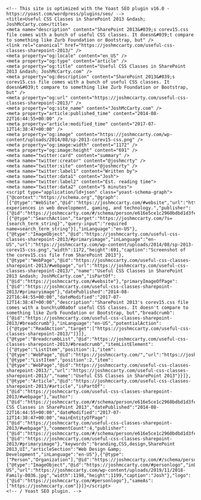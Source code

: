 
<!DOCTYPE html>
<html lang="en-US">
<head>
<meta charset="UTF-8">
<meta name="viewport" content="width=device-width, initial-scale=1">
<link rel="profile" href="http://gmpg.org/xfn/11">
<link rel="pingback" href="https://joshmccarty.com/xmlrpc.php">

<meta name='robots' content='index, follow, max-image-preview:large, max-snippet:-1, max-video-preview:-1' />

	<!-- This site is optimized with the Yoast SEO plugin v16.0 - https://yoast.com/wordpress/plugins/seo/ -->
	<title>Useful CSS Classes in SharePoint 2013 &ndash; JoshMcCarty.com</title>
	<meta name="description" content="SharePoint 2013&#039;s corev15.css file comes with a bunch of useful CSS classes. It doesn&#039;t compare to something like Zurb Foundation or Bootstrap, but" />
	<link rel="canonical" href="https://joshmccarty.com/useful-css-classes-sharepoint-2013/" />
	<meta property="og:locale" content="en_US" />
	<meta property="og:type" content="article" />
	<meta property="og:title" content="Useful CSS Classes in SharePoint 2013 &ndash; JoshMcCarty.com" />
	<meta property="og:description" content="SharePoint 2013&#039;s corev15.css file comes with a bunch of useful CSS classes. It doesn&#039;t compare to something like Zurb Foundation or Bootstrap, but" />
	<meta property="og:url" content="https://joshmccarty.com/useful-css-classes-sharepoint-2013/" />
	<meta property="og:site_name" content="JoshMcCarty.com" />
	<meta property="article:published_time" content="2014-08-22T16:44:55+00:00" />
	<meta property="article:modified_time" content="2017-07-12T14:38:47+00:00" />
	<meta property="og:image" content="https://joshmccarty.com/wp-content/uploads/2014/08/sp-2013-corev15-css.png" />
	<meta property="og:image:width" content="1172" />
	<meta property="og:image:height" content="691" />
	<meta name="twitter:card" content="summary" />
	<meta name="twitter:creator" content="@joshmcrty" />
	<meta name="twitter:site" content="@joshmcrty" />
	<meta name="twitter:label1" content="Written by">
	<meta name="twitter:data1" content="Josh">
	<meta name="twitter:label2" content="Est. reading time">
	<meta name="twitter:data2" content="5 minutes">
	<script type="application/ld+json" class="yoast-schema-graph">{"@context":"https://schema.org","@graph":[{"@type":"WebSite","@id":"https://joshmccarty.com/#website","url":"https://joshmccarty.com/","name":"JoshMcCarty.com","description":"My experiences in web development, gaming, and technology.","publisher":{"@id":"https://joshmccarty.com/#/schema/person/e616e5ce1c2960bdbd1d3fe9ebe9c50d"},"potentialAction":[{"@type":"SearchAction","target":"https://joshmccarty.com/?s={search_term_string}","query-input":"required name=search_term_string"}],"inLanguage":"en-US"},{"@type":"ImageObject","@id":"https://joshmccarty.com/useful-css-classes-sharepoint-2013/#primaryimage","inLanguage":"en-US","url":"https://joshmccarty.com/wp-content/uploads/2014/08/sp-2013-corev15-css.png","width":1172,"height":691,"caption":"Screenshot of the corev15.css file from SharePoint 2013"},{"@type":"WebPage","@id":"https://joshmccarty.com/useful-css-classes-sharepoint-2013/#webpage","url":"https://joshmccarty.com/useful-css-classes-sharepoint-2013/","name":"Useful CSS Classes in SharePoint 2013 &ndash; JoshMcCarty.com","isPartOf":{"@id":"https://joshmccarty.com/#website"},"primaryImageOfPage":{"@id":"https://joshmccarty.com/useful-css-classes-sharepoint-2013/#primaryimage"},"datePublished":"2014-08-22T16:44:55+00:00","dateModified":"2017-07-12T14:38:47+00:00","description":"SharePoint 2013's corev15.css file comes with a bunch\u00a0of useful CSS classes. It doesn't compare to something like Zurb Foundation or Bootstrap, but","breadcrumb":{"@id":"https://joshmccarty.com/useful-css-classes-sharepoint-2013/#breadcrumb"},"inLanguage":"en-US","potentialAction":[{"@type":"ReadAction","target":["https://joshmccarty.com/useful-css-classes-sharepoint-2013/"]}]},{"@type":"BreadcrumbList","@id":"https://joshmccarty.com/useful-css-classes-sharepoint-2013/#breadcrumb","itemListElement":[{"@type":"ListItem","position":1,"item":{"@type":"WebPage","@id":"https://joshmccarty.com/","url":"https://joshmccarty.com/","name":"Home"}},{"@type":"ListItem","position":2,"item":{"@type":"WebPage","@id":"https://joshmccarty.com/useful-css-classes-sharepoint-2013/","url":"https://joshmccarty.com/useful-css-classes-sharepoint-2013/","name":"Useful CSS Classes in SharePoint 2013"}}]},{"@type":"Article","@id":"https://joshmccarty.com/useful-css-classes-sharepoint-2013/#article","isPartOf":{"@id":"https://joshmccarty.com/useful-css-classes-sharepoint-2013/#webpage"},"author":{"@id":"https://joshmccarty.com/#/schema/person/e616e5ce1c2960bdbd1d3fe9ebe9c50d"},"headline":"Useful CSS Classes in SharePoint 2013","datePublished":"2014-08-22T16:44:55+00:00","dateModified":"2017-07-12T14:38:47+00:00","mainEntityOfPage":{"@id":"https://joshmccarty.com/useful-css-classes-sharepoint-2013/#webpage"},"commentCount":4,"publisher":{"@id":"https://joshmccarty.com/#/schema/person/e616e5ce1c2960bdbd1d3fe9ebe9c50d"},"image":{"@id":"https://joshmccarty.com/useful-css-classes-sharepoint-2013/#primaryimage"},"keywords":"branding,CSS,design,SharePoint 2013,UI","articleSection":"Web Design &amp; Development","inLanguage":"en-US"},{"@type":["Person","Organization"],"@id":"https://joshmccarty.com/#/schema/person/e616e5ce1c2960bdbd1d3fe9ebe9c50d","name":"Josh","image":{"@type":"ImageObject","@id":"https://joshmccarty.com/#personlogo","inLanguage":"en-US","url":"https://joshmccarty.com/wp-content/uploads/2019/11/2018-Family-0036.jpg","width":1198,"height":1199,"caption":"Josh"},"logo":{"@id":"https://joshmccarty.com/#personlogo"},"sameAs":["https://joshmccarty.com"]}]}</script>
	<!-- / Yoast SEO plugin. -->


<link rel='dns-prefetch' href='//kit.fontawesome.com' />
<link rel='dns-prefetch' href='//s.w.org' />
<link rel="alternate" type="application/rss+xml" title="JoshMcCarty.com &raquo; Feed" href="https://joshmccarty.com/feed/" />
<link rel="alternate" type="application/rss+xml" title="JoshMcCarty.com &raquo; Comments Feed" href="https://joshmccarty.com/comments/feed/" />
<link rel="alternate" type="application/rss+xml" title="JoshMcCarty.com &raquo; Useful CSS Classes in SharePoint 2013 Comments Feed" href="https://joshmccarty.com/useful-css-classes-sharepoint-2013/feed/" />
		<!-- This site uses the Google Analytics by MonsterInsights plugin v7.16.2 - Using Analytics tracking - https://www.monsterinsights.com/ -->
							<script src="//www.googletagmanager.com/gtag/js?id=UA-19454098-1"  type="text/javascript" data-cfasync="false"></script>
			<script type="text/javascript" data-cfasync="false">
				var mi_version = '7.16.2';
				var mi_track_user = true;
				var mi_no_track_reason = '';
				
								var disableStr = 'ga-disable-UA-19454098-1';

				/* Function to detect opted out users */
				function __gtagTrackerIsOptedOut() {
					return document.cookie.indexOf( disableStr + '=true' ) > - 1;
				}

				/* Disable tracking if the opt-out cookie exists. */
				if ( __gtagTrackerIsOptedOut() ) {
					window[disableStr] = true;
				}

				/* Opt-out function */
				function __gtagTrackerOptout() {
					document.cookie = disableStr + '=true; expires=Thu, 31 Dec 2099 23:59:59 UTC; path=/';
					window[disableStr] = true;
				}

				if ( 'undefined' === typeof gaOptout ) {
					function gaOptout() {
						__gtagTrackerOptout();
					}
				}
								window.dataLayer = window.dataLayer || [];
				if ( mi_track_user ) {
					function __gtagTracker() {dataLayer.push( arguments );}
					__gtagTracker( 'js', new Date() );
					__gtagTracker( 'set', {
						'developer_id.dZGIzZG' : true,
						                    });
					__gtagTracker( 'config', 'UA-19454098-1', {
						forceSSL:true,					} );
										window.gtag = __gtagTracker;										(
						function () {
							/* https://developers.google.com/analytics/devguides/collection/analyticsjs/ */
							/* ga and __gaTracker compatibility shim. */
							var noopfn = function () {
								return null;
							};
							var newtracker = function () {
								return new Tracker();
							};
							var Tracker = function () {
								return null;
							};
							var p = Tracker.prototype;
							p.get = noopfn;
							p.set = noopfn;
							p.send = function (){
								var args = Array.prototype.slice.call(arguments);
								args.unshift( 'send' );
								__gaTracker.apply(null, args);
							};
							var __gaTracker = function () {
								var len = arguments.length;
								if ( len === 0 ) {
									return;
								}
								var f = arguments[len - 1];
								if ( typeof f !== 'object' || f === null || typeof f.hitCallback !== 'function' ) {
									if ( 'send' === arguments[0] ) {
										var hitConverted, hitObject = false, action;
										if ( 'event' === arguments[1] ) {
											if ( 'undefined' !== typeof arguments[3] ) {
												hitObject = {
													'eventAction': arguments[3],
													'eventCategory': arguments[2],
													'eventLabel': arguments[4],
													'value': arguments[5] ? arguments[5] : 1,
												}
											}
										}
										if ( typeof arguments[2] === 'object' ) {
											hitObject = arguments[2];
										}
										if ( 'undefined' !== typeof (
											arguments[1].hitType
										) ) {
											hitObject = arguments[1];
										}
										if ( hitObject ) {
											action = 'timing' === arguments[1].hitType ? 'timing_complete' : hitObject.eventAction;
											hitConverted = mapArgs( hitObject );
											__gtagTracker( 'event', action, hitConverted );
										}
									}
									return;
								}

								function mapArgs( args ) {
									var gaKey, hit = {};
									var gaMap = {
										'eventCategory': 'event_category',
										'eventAction': 'event_action',
										'eventLabel': 'event_label',
										'eventValue': 'event_value',
										'nonInteraction': 'non_interaction',
										'timingCategory': 'event_category',
										'timingVar': 'name',
										'timingValue': 'value',
										'timingLabel': 'event_label',
									};
									for ( gaKey in gaMap ) {
										if ( 'undefined' !== typeof args[gaKey] ) {
											hit[gaMap[gaKey]] = args[gaKey];
										}
									}
									return hit;
								}

								try {
									f.hitCallback();
								} catch ( ex ) {
								}
							};
							__gaTracker.create = newtracker;
							__gaTracker.getByName = newtracker;
							__gaTracker.getAll = function () {
								return [];
							};
							__gaTracker.remove = noopfn;
							__gaTracker.loaded = true;
							window['__gaTracker'] = __gaTracker;
						}
					)();
									} else {
										console.log( "" );
					( function () {
							function __gtagTracker() {
								return null;
							}
							window['__gtagTracker'] = __gtagTracker;
							window['gtag'] = __gtagTracker;
					} )();
									}
			</script>
				<!-- / Google Analytics by MonsterInsights -->
				<script type="text/javascript">
			window._wpemojiSettings = {"baseUrl":"https:\/\/s.w.org\/images\/core\/emoji\/13.0.1\/72x72\/","ext":".png","svgUrl":"https:\/\/s.w.org\/images\/core\/emoji\/13.0.1\/svg\/","svgExt":".svg","source":{"concatemoji":"https:\/\/joshmccarty.com\/wp-includes\/js\/wp-emoji-release.min.js?ver=5.7"}};
			!function(e,a,t){var n,r,o,i=a.createElement("canvas"),p=i.getContext&&i.getContext("2d");function s(e,t){var a=String.fromCharCode;p.clearRect(0,0,i.width,i.height),p.fillText(a.apply(this,e),0,0);e=i.toDataURL();return p.clearRect(0,0,i.width,i.height),p.fillText(a.apply(this,t),0,0),e===i.toDataURL()}function c(e){var t=a.createElement("script");t.src=e,t.defer=t.type="text/javascript",a.getElementsByTagName("head")[0].appendChild(t)}for(o=Array("flag","emoji"),t.supports={everything:!0,everythingExceptFlag:!0},r=0;r<o.length;r++)t.supports[o[r]]=function(e){if(!p||!p.fillText)return!1;switch(p.textBaseline="top",p.font="600 32px Arial",e){case"flag":return s([127987,65039,8205,9895,65039],[127987,65039,8203,9895,65039])?!1:!s([55356,56826,55356,56819],[55356,56826,8203,55356,56819])&&!s([55356,57332,56128,56423,56128,56418,56128,56421,56128,56430,56128,56423,56128,56447],[55356,57332,8203,56128,56423,8203,56128,56418,8203,56128,56421,8203,56128,56430,8203,56128,56423,8203,56128,56447]);case"emoji":return!s([55357,56424,8205,55356,57212],[55357,56424,8203,55356,57212])}return!1}(o[r]),t.supports.everything=t.supports.everything&&t.supports[o[r]],"flag"!==o[r]&&(t.supports.everythingExceptFlag=t.supports.everythingExceptFlag&&t.supports[o[r]]);t.supports.everythingExceptFlag=t.supports.everythingExceptFlag&&!t.supports.flag,t.DOMReady=!1,t.readyCallback=function(){t.DOMReady=!0},t.supports.everything||(n=function(){t.readyCallback()},a.addEventListener?(a.addEventListener("DOMContentLoaded",n,!1),e.addEventListener("load",n,!1)):(e.attachEvent("onload",n),a.attachEvent("onreadystatechange",function(){"complete"===a.readyState&&t.readyCallback()})),(n=t.source||{}).concatemoji?c(n.concatemoji):n.wpemoji&&n.twemoji&&(c(n.twemoji),c(n.wpemoji)))}(window,document,window._wpemojiSettings);
		</script>
		<style type="text/css">
img.wp-smiley,
img.emoji {
	display: inline !important;
	border: none !important;
	box-shadow: none !important;
	height: 1em !important;
	width: 1em !important;
	margin: 0 .07em !important;
	vertical-align: -0.1em !important;
	background: none !important;
	padding: 0 !important;
}
</style>
	<link rel='stylesheet' id='wp-block-library-css'  href='https://joshmccarty.com/wp-includes/css/dist/block-library/style.min.css?ver=5.7' type='text/css' media='all' />
<link rel='stylesheet' id='monsterinsights-popular-posts-style-css'  href='https://joshmccarty.com/wp-content/plugins/google-analytics-for-wordpress/assets/css/frontend.min.css?ver=7.16.2' type='text/css' media='all' />
<link rel='stylesheet' id='joshmccarty-2016-style-css'  href='https://joshmccarty.com/wp-content/themes/joshmccarty-2016/style.css?ver=5.7' type='text/css' media='all' />
<style id='joshmccarty-2016-style-inline-css' type='text/css'>
.tagcloud { -webkit-filter: url('#goo'); filter: url('#goo'); }
</style>
<script type='text/javascript' id='monsterinsights-frontend-script-js-extra'>
/* <![CDATA[ */
var monsterinsights_frontend = {"js_events_tracking":"true","download_extensions":"doc,pdf,ppt,zip,xls,docx,pptx,xlsx","inbound_paths":"[]","home_url":"https:\/\/joshmccarty.com","hash_tracking":"false","ua":"UA-19454098-1"};
/* ]]> */
</script>
<script type='text/javascript' src='https://joshmccarty.com/wp-content/plugins/google-analytics-for-wordpress/assets/js/frontend-gtag.min.js?ver=7.16.2' id='monsterinsights-frontend-script-js'></script>
<script crossorigin="anonymous" type='text/javascript' src='https://kit.fontawesome.com/2a5da74e9f.js' id='font-awesome-official-js'></script>
<link rel="https://api.w.org/" href="https://joshmccarty.com/wp-json/" /><link rel="alternate" type="application/json" href="https://joshmccarty.com/wp-json/wp/v2/posts/2168" /><link rel="EditURI" type="application/rsd+xml" title="RSD" href="https://joshmccarty.com/xmlrpc.php?rsd" />
<link rel="wlwmanifest" type="application/wlwmanifest+xml" href="https://joshmccarty.com/wp-includes/wlwmanifest.xml" /> 
<meta name="generator" content="WordPress 5.7" />
<link rel='shortlink' href='https://joshmccarty.com/?p=2168' />
<link rel="alternate" type="application/json+oembed" href="https://joshmccarty.com/wp-json/oembed/1.0/embed?url=https%3A%2F%2Fjoshmccarty.com%2Fuseful-css-classes-sharepoint-2013%2F" />
<link rel="alternate" type="text/xml+oembed" href="https://joshmccarty.com/wp-json/oembed/1.0/embed?url=https%3A%2F%2Fjoshmccarty.com%2Fuseful-css-classes-sharepoint-2013%2F&#038;format=xml" />
	<style type="text/css">
			.site-title,
		.site-description {
			position: absolute;
			clip: rect(1px, 1px, 1px, 1px);
		}
	
		</style>
	<link rel="icon" href="https://joshmccarty.com/wp-content/uploads/2016/09/cropped-image-1-150x150.png" sizes="32x32" />
<link rel="icon" href="https://joshmccarty.com/wp-content/uploads/2016/09/cropped-image-1-300x300.png" sizes="192x192" />
<link rel="apple-touch-icon" href="https://joshmccarty.com/wp-content/uploads/2016/09/cropped-image-1-300x300.png" />
<meta name="msapplication-TileImage" content="https://joshmccarty.com/wp-content/uploads/2016/09/cropped-image-1-300x300.png" />
</head>

<body class="post-template-default single single-post postid-2168 single-format-standard">
<svg xmlns="http://www.w3.org/2000/svg" version="1.1" width="0" height="0" style="position: absolute;">
  <defs>
    <filter id="goo">
      <feGaussianBlur in="SourceGraphic" stdDeviation="5" result="blur" />
      <feColorMatrix in="blur" mode="matrix" values="1 0 0 0 0  0 1 0 0 0  0 0 1 0 0  0 0 0 18 -7" result="goo" />
      <feBlend in="SourceGraphic" in2="goo" />
    </filter>
  </defs>
</svg>
<div id="page" class="site">
	<a class="skip-link screen-reader-text" href="#content">Skip to content</a>

	<header id="masthead" class="site-header" role="banner">
		<div class="site-branding">
			<a class="site-logo" href="https://joshmccarty.com/" rel="home"><svg version="1.1" id="joshmccarty-2016-logo" x="0px" y="0px" width="520px" height="380px" viewBox="0 0 520 380">
	<title>Site Logo</title>

	<g id="abbreviation">
		<g id="M-2">
			<path class="letter-line" d="M510,108.75c0-55.23-44.77-100-100-100s-100,44.77-100,100v170
				c0,13.807,11.193,25,25,25c13.807,0,25-11.193,25-25v-170c0-27.62,22.391-50,50-50c27.61,0,50,22.38,50,50v170
				c0,13.807,11.193,25,25,25s25-11.193,25-25V108.75z"/>
			<circle class="letter-dot letter-dot-2" cx="485" cy="278.75" r="25"/>
			<circle class="letter-dot letter-dot-1" cx="335" cy="278.75" r="25"/>
		</g>
		<g id="M-1">
			<path class="letter-line" d="M360,107.75c0-55.23-44.77-100-100-100s-100,44.77-100,100v170
				c0,13.807,11.193,25,25,25c13.807,0,25-11.193,25-25v-170c0-27.62,22.391-50,50-50c27.61,0,50,22.38,50,50v170
				c0,13.807,11.193,25,25,25s25-11.193,25-25V107.75z"/>
			<circle class="letter-dot letter-dot-1" cx="185" cy="278.75" r="25"/>
		</g>
		<g id="J">
			<path class="letter-line" d="M10,202.75c0,55.23,44.77,100,100,100s100-44.77,100-100v-171c0-13.807-11.193-25-25-25
				s-25,11.193-25,25v171c0,27.62-22.39,50-50,50s-50-22.38-50-50c0-13.807-11.193-25-25-25S10,188.943,10,202.75z"/>
			<circle class="letter-dot letter-dot-2" cx="185" cy="32.75" r="25"/>
			<circle class="letter-dot letter-dot-1" cx="35" cy="202.75" r="25"/>
		</g>
	</g>
	<g id="text">
    <g class="domain-1">
  		<path d="M36.536,317.75v31.93c0,2.273-0.228,4.237-0.682,5.89c-0.455,1.654-1.188,3.018-2.201,4.092
  			c-1.013,1.075-2.335,1.881-3.968,2.418c-1.633,0.537-3.648,0.806-6.045,0.806c-2.522,0-4.588-0.424-6.2-1.271
  			s-2.873-1.963-3.782-3.348c-0.91-1.384-1.53-2.986-1.86-4.805c-0.331-1.818-0.496-3.699-0.496-5.642h4.216
  			c0.041,0.952,0.103,2.088,0.186,3.41c0.082,1.323,0.372,2.584,0.868,3.782c0.496,1.199,1.312,2.222,2.449,3.069
  			c1.136,0.848,2.8,1.271,4.991,1.271c1.652,0,3.017-0.217,4.092-0.651c1.074-0.434,1.922-1.116,2.542-2.046
  			c0.62-0.93,1.054-2.118,1.302-3.565c0.248-1.446,0.372-3.182,0.372-5.208V317.75H36.536z"/>
  		<path d="M65.812,330.459c1.88,0.91,3.461,2.129,4.743,3.658c1.281,1.53,2.252,3.317,2.914,5.363
  			c0.661,2.046,0.992,4.227,0.992,6.541c0,2.315-0.331,4.495-0.992,6.541c-0.662,2.046-1.633,3.834-2.914,5.363
  			c-1.282,1.529-2.863,2.738-4.743,3.627c-1.881,0.888-4.041,1.333-6.479,1.333c-2.439,0-4.599-0.445-6.479-1.333
  			c-1.881-0.889-3.462-2.098-4.743-3.627c-1.282-1.529-2.253-3.317-2.914-5.363c-0.662-2.046-0.992-4.226-0.992-6.541
  			c0-2.314,0.331-4.495,0.992-6.541c0.661-2.046,1.632-3.833,2.914-5.363c1.281-1.529,2.861-2.749,4.743-3.658
  			c1.88-0.909,4.04-1.364,6.479-1.364C61.771,329.096,63.93,329.551,65.812,330.459z M54.435,333.56
  			c-1.406,0.786-2.573,1.819-3.503,3.1c-0.93,1.282-1.633,2.739-2.108,4.371c-0.476,1.633-0.713,3.296-0.713,4.991
  			c0,1.695,0.237,3.359,0.713,4.991c0.475,1.633,1.178,3.09,2.108,4.371c0.93,1.281,2.097,2.315,3.503,3.1
  			c1.405,0.786,3.038,1.178,4.898,1.178c1.86,0,3.493-0.393,4.898-1.178c1.405-0.785,2.573-1.818,3.503-3.1
  			c0.93-1.281,1.632-2.738,2.108-4.371c0.475-1.632,0.713-3.296,0.713-4.991c0-1.694-0.238-3.357-0.713-4.991
  			c-0.476-1.632-1.178-3.089-2.108-4.371c-0.93-1.281-2.099-2.314-3.503-3.1c-1.405-0.785-3.038-1.178-4.898-1.178
  			C57.473,332.381,55.839,332.775,54.435,333.56z"/>
  		<path d="M99.799,336.256c-0.455-0.888-1.064-1.622-1.829-2.201c-0.766-0.579-1.643-1.002-2.635-1.271
  			c-0.992-0.269-2.046-0.403-3.162-0.403c-0.868,0-1.747,0.093-2.635,0.279c-0.889,0.186-1.705,0.496-2.449,0.93
  			c-0.744,0.434-1.343,1.002-1.798,1.705c-0.455,0.704-0.682,1.571-0.682,2.604c0,0.868,0.217,1.603,0.651,2.201
  			c0.434,0.6,0.981,1.106,1.643,1.519c0.661,0.414,1.385,0.754,2.17,1.023c0.785,0.27,1.508,0.486,2.17,0.651l5.208,1.178
  			c1.116,0.166,2.221,0.465,3.317,0.899c1.095,0.434,2.066,1.002,2.914,1.705c0.847,0.703,1.539,1.571,2.077,2.604
  			c0.537,1.034,0.806,2.253,0.806,3.658c0,1.736-0.393,3.214-1.178,4.433c-0.786,1.22-1.789,2.212-3.007,2.976
  			c-1.22,0.765-2.594,1.312-4.123,1.643c-1.529,0.33-3.038,0.496-4.526,0.496c-3.762,0-6.81-0.889-9.145-2.666
  			c-2.335-1.777-3.668-4.629-3.999-8.556h3.906c0.165,2.646,1.125,4.64,2.883,5.983c1.756,1.344,3.937,2.015,6.541,2.015
  			c0.95,0,1.932-0.103,2.945-0.31c1.013-0.207,1.953-0.558,2.821-1.054c0.868-0.496,1.581-1.125,2.139-1.891
  			c0.558-0.765,0.837-1.705,0.837-2.821c0-0.95-0.197-1.746-0.589-2.387c-0.393-0.641-0.92-1.178-1.581-1.612
  			c-0.662-0.434-1.417-0.795-2.263-1.085c-0.848-0.289-1.705-0.537-2.573-0.744l-5.022-1.116c-1.281-0.331-2.459-0.713-3.534-1.147
  			c-1.076-0.434-2.015-0.971-2.821-1.612c-0.806-0.641-1.437-1.426-1.891-2.356c-0.456-0.93-0.682-2.077-0.682-3.441
  			c0-1.612,0.361-2.996,1.085-4.154c0.723-1.157,1.663-2.087,2.821-2.79c1.157-0.702,2.449-1.219,3.875-1.55
  			c1.426-0.331,2.841-0.496,4.247-0.496c1.612,0,3.11,0.207,4.495,0.62c1.384,0.414,2.604,1.054,3.658,1.922
  			c1.054,0.868,1.891,1.943,2.511,3.224c0.62,1.281,0.971,2.79,1.054,4.526h-3.906C100.501,338.189,100.253,337.146,99.799,336.256z"
  			/>
  		<path d="M116.147,317.75v17.794h0.124c0.744-1.942,2.066-3.503,3.968-4.681
  			c1.901-1.178,3.989-1.767,6.262-1.767c2.232,0,4.102,0.29,5.611,0.868c1.508,0.58,2.718,1.395,3.627,2.449
  			c0.909,1.054,1.55,2.346,1.922,3.875c0.372,1.53,0.558,3.245,0.558,5.146v20.584h-3.906v-19.964c0-1.364-0.124-2.635-0.372-3.813
  			c-0.248-1.178-0.682-2.201-1.302-3.069c-0.62-0.868-1.457-1.55-2.511-2.046c-1.054-0.496-2.367-0.744-3.937-0.744
  			c-1.571,0-2.966,0.279-4.185,0.837c-1.22,0.558-2.253,1.323-3.1,2.294c-0.848,0.972-1.51,2.129-1.984,3.472
  			c-0.476,1.344-0.734,2.801-0.775,4.371v18.662h-3.906V317.75H116.147z"/>
  		<path d="M153.513,317.75l15.314,38.812l15.252-38.812h6.2v44.268h-4.216v-38.254h-0.124l-15.128,38.254
  			h-3.968l-15.19-38.254h-0.124v38.254h-4.216V317.75H153.513z"/>
  		<path d="M219.027,334.428c-1.447-1.364-3.472-2.046-6.076-2.046c-1.86,0-3.493,0.394-4.898,1.178
  			c-1.406,0.786-2.573,1.819-3.503,3.1c-0.93,1.282-1.633,2.739-2.108,4.371c-0.476,1.633-0.713,3.296-0.713,4.991
  			c0,1.695,0.237,3.359,0.713,4.991c0.475,1.633,1.178,3.09,2.108,4.371c0.93,1.281,2.097,2.315,3.503,3.1
  			c1.405,0.786,3.038,1.178,4.898,1.178c1.199,0,2.335-0.227,3.41-0.682c1.074-0.454,2.025-1.085,2.852-1.891
  			c0.826-0.806,1.508-1.767,2.046-2.883c0.537-1.116,0.868-2.334,0.992-3.658h3.906c-0.538,3.886-1.963,6.913-4.278,9.083
  			c-2.315,2.17-5.292,3.255-8.928,3.255c-2.439,0-4.599-0.445-6.479-1.333c-1.881-0.889-3.462-2.098-4.743-3.627
  			c-1.282-1.529-2.253-3.317-2.914-5.363c-0.662-2.046-0.992-4.226-0.992-6.541c0-2.314,0.331-4.495,0.992-6.541
  			c0.661-2.046,1.632-3.833,2.914-5.363c1.281-1.529,2.861-2.749,4.743-3.658c1.88-0.909,4.04-1.364,6.479-1.364
  			c3.431,0,6.334,0.91,8.711,2.728c2.376,1.819,3.792,4.567,4.247,8.246h-3.906C221.465,337.673,220.473,335.792,219.027,334.428z"/>
  		<path d="M263.988,326.584c-0.848-1.343-1.881-2.469-3.1-3.379c-1.22-0.909-2.563-1.602-4.03-2.077
  			c-1.468-0.475-3.007-0.713-4.619-0.713c-2.936,0-5.456,0.558-7.564,1.674c-2.108,1.116-3.834,2.595-5.177,4.433
  			c-1.343,1.84-2.335,3.917-2.976,6.231c-0.642,2.315-0.961,4.692-0.961,7.13c0,2.397,0.32,4.764,0.961,7.099
  			c0.64,2.336,1.632,4.423,2.976,6.262c1.343,1.84,3.069,3.317,5.177,4.433c2.108,1.116,4.628,1.674,7.564,1.674
  			c2.066,0,3.926-0.372,5.58-1.116c1.653-0.744,3.079-1.756,4.278-3.038c1.198-1.281,2.17-2.779,2.914-4.495
  			c0.744-1.715,1.219-3.565,1.426-5.549h4.216c-0.29,2.728-0.93,5.188-1.922,7.378c-0.992,2.191-2.274,4.051-3.844,5.58
  			c-1.571,1.529-3.42,2.708-5.549,3.534c-2.129,0.826-4.495,1.24-7.099,1.24c-3.472,0-6.521-0.631-9.145-1.891
  			c-2.625-1.26-4.805-2.945-6.541-5.053c-1.736-2.108-3.038-4.546-3.906-7.316c-0.868-2.769-1.302-5.683-1.302-8.742
  			c0-3.059,0.434-5.973,1.302-8.742c0.868-2.769,2.17-5.218,3.906-7.347c1.736-2.128,3.916-3.823,6.541-5.084
  			c2.625-1.26,5.673-1.891,9.145-1.891c2.108,0,4.164,0.31,6.169,0.93c2.004,0.62,3.823,1.541,5.456,2.759
  			c1.632,1.219,2.997,2.718,4.092,4.495c1.095,1.778,1.788,3.824,2.077,6.138h-4.216
  			C265.445,329.447,264.834,327.928,263.988,326.584z"/>
  		<path d="M278.259,334.985c0.661-1.364,1.56-2.48,2.697-3.348c1.136-0.868,2.469-1.508,3.999-1.922
  			c1.528-0.413,3.224-0.62,5.084-0.62c1.404,0,2.81,0.135,4.216,0.403c1.405,0.27,2.666,0.775,3.782,1.519
  			c1.116,0.744,2.024,1.788,2.728,3.131c0.702,1.344,1.054,3.09,1.054,5.239v16.988c0,1.571,0.765,2.356,2.294,2.356
  			c0.455,0,0.868-0.082,1.24-0.248v3.286c-0.456,0.083-0.858,0.146-1.209,0.186c-0.352,0.042-0.796,0.062-1.333,0.062
  			c-0.992,0-1.789-0.134-2.387-0.403c-0.6-0.269-1.064-0.651-1.395-1.147c-0.331-0.496-0.548-1.085-0.651-1.767
  			c-0.104-0.682-0.155-1.436-0.155-2.263h-0.124c-0.704,1.034-1.417,1.953-2.139,2.759c-0.724,0.806-1.53,1.478-2.418,2.015
  			c-0.889,0.538-1.902,0.951-3.038,1.24c-1.137,0.289-2.491,0.434-4.061,0.434c-1.488,0-2.883-0.176-4.185-0.527
  			c-1.302-0.351-2.439-0.909-3.41-1.674c-0.972-0.764-1.736-1.736-2.294-2.914c-0.558-1.178-0.837-2.573-0.837-4.185
  			c0-2.232,0.496-3.978,1.488-5.239c0.992-1.26,2.304-2.222,3.937-2.883c1.632-0.661,3.472-1.125,5.518-1.395
  			c2.046-0.268,4.123-0.527,6.231-0.775c0.826-0.082,1.55-0.186,2.17-0.31s1.136-0.341,1.55-0.651
  			c0.413-0.31,0.733-0.733,0.961-1.271c0.227-0.537,0.341-1.24,0.341-2.108c0-1.322-0.217-2.407-0.651-3.255
  			c-0.434-0.847-1.034-1.519-1.798-2.015c-0.765-0.496-1.654-0.837-2.666-1.023c-1.013-0.186-2.098-0.279-3.255-0.279
  			c-2.48,0-4.506,0.589-6.076,1.767c-1.571,1.178-2.397,3.069-2.48,5.673h-3.906C277.205,337.961,277.597,336.35,278.259,334.985z
  			 M297.789,344.534c-0.248,0.455-0.724,0.786-1.426,0.992c-0.703,0.208-1.323,0.352-1.86,0.434c-1.654,0.29-3.359,0.548-5.115,0.775
  			c-1.757,0.228-3.358,0.569-4.805,1.023c-1.447,0.455-2.635,1.106-3.565,1.953c-0.93,0.848-1.395,2.057-1.395,3.627
  			c0,0.992,0.195,1.871,0.589,2.635c0.393,0.765,0.919,1.426,1.581,1.984c0.661,0.558,1.426,0.982,2.294,1.271
  			c0.868,0.29,1.756,0.434,2.666,0.434c1.488,0,2.914-0.227,4.278-0.682c1.364-0.454,2.552-1.116,3.565-1.984
  			c1.013-0.868,1.818-1.922,2.418-3.162c0.599-1.24,0.899-2.645,0.899-4.216v-5.084H297.789z"/>
  		<path d="M314.323,330.025v7.502h0.124c0.992-2.604,2.531-4.608,4.619-6.014
  			c2.086-1.405,4.577-2.046,7.471-1.922v3.906c-1.777-0.083-3.39,0.155-4.836,0.713c-1.447,0.558-2.697,1.354-3.751,2.387
  			c-1.054,1.034-1.871,2.263-2.449,3.689c-0.58,1.426-0.868,2.987-0.868,4.681v17.05h-3.906v-31.992H314.323z"/>
  		<path d="M344.063,330.025v3.286h-6.51v21.576c0,1.282,0.175,2.284,0.527,3.007
  			c0.351,0.724,1.229,1.126,2.635,1.209c1.116,0,2.232-0.062,3.348-0.186v3.286c-0.58,0-1.158,0.021-1.736,0.062
  			c-0.579,0.041-1.158,0.062-1.736,0.062c-2.604,0-4.423-0.506-5.456-1.519c-1.034-1.012-1.53-2.883-1.488-5.611v-21.886h-5.58
  			v-3.286h5.58v-9.61h3.906v9.61H344.063z"/>
  		<path d="M351.359,330.025l10.54,27.28l9.858-27.28h3.906l-13.888,36.828
  			c-0.579,1.364-1.116,2.49-1.612,3.379c-0.496,0.889-1.044,1.591-1.643,2.108c-0.6,0.516-1.302,0.888-2.108,1.116
  			c-0.806,0.227-1.829,0.341-3.069,0.341c-0.786-0.042-1.395-0.072-1.829-0.093c-0.434-0.021-0.817-0.093-1.147-0.217v-3.286
  			c0.454,0.082,0.899,0.155,1.333,0.217s0.877,0.093,1.333,0.093c0.868,0,1.581-0.124,2.139-0.372
  			c0.558-0.248,1.043-0.589,1.457-1.023c0.413-0.434,0.765-0.961,1.054-1.581c0.289-0.62,0.599-1.302,0.93-2.046l1.364-3.596
  			l-12.772-31.868H351.359z"/>
    </g>
    <g class="domain-2">
  		<path d="M377.194,355.446h5.208v6.572h-5.208V355.446z"/>
  		<path d="M412.824,334.428c-1.447-1.364-3.472-2.046-6.076-2.046c-1.86,0-3.493,0.394-4.898,1.178
  			c-1.406,0.786-2.573,1.819-3.503,3.1c-0.93,1.282-1.633,2.739-2.108,4.371c-0.476,1.633-0.713,3.296-0.713,4.991
  			c0,1.695,0.237,3.359,0.713,4.991c0.475,1.633,1.178,3.09,2.108,4.371c0.93,1.281,2.097,2.315,3.503,3.1
  			c1.405,0.786,3.038,1.178,4.898,1.178c1.199,0,2.335-0.227,3.41-0.682c1.074-0.454,2.025-1.085,2.852-1.891
  			c0.826-0.806,1.508-1.767,2.046-2.883c0.537-1.116,0.868-2.334,0.992-3.658h3.906c-0.538,3.886-1.963,6.913-4.278,9.083
  			c-2.315,2.17-5.292,3.255-8.928,3.255c-2.439,0-4.599-0.445-6.479-1.333c-1.881-0.889-3.462-2.098-4.743-3.627
  			c-1.282-1.529-2.253-3.317-2.914-5.363c-0.662-2.046-0.992-4.226-0.992-6.541c0-2.314,0.331-4.495,0.992-6.541
  			c0.661-2.046,1.632-3.833,2.914-5.363c1.281-1.529,2.861-2.749,4.743-3.658c1.88-0.909,4.04-1.364,6.479-1.364
  			c3.431,0,6.334,0.91,8.711,2.728c2.376,1.819,3.792,4.567,4.247,8.246H415.8C415.263,337.673,414.271,335.792,412.824,334.428z"/>
  		<path d="M446.501,330.459c1.88,0.91,3.461,2.129,4.743,3.658c1.281,1.53,2.252,3.317,2.914,5.363
  			c0.661,2.046,0.992,4.227,0.992,6.541c0,2.315-0.331,4.495-0.992,6.541c-0.662,2.046-1.633,3.834-2.914,5.363
  			c-1.282,1.529-2.863,2.738-4.743,3.627c-1.881,0.888-4.041,1.333-6.479,1.333c-2.439,0-4.599-0.445-6.479-1.333
  			c-1.881-0.889-3.462-2.098-4.743-3.627c-1.282-1.529-2.253-3.317-2.914-5.363c-0.662-2.046-0.992-4.226-0.992-6.541
  			c0-2.314,0.331-4.495,0.992-6.541c0.661-2.046,1.632-3.833,2.914-5.363c1.281-1.529,2.861-2.749,4.743-3.658
  			c1.88-0.909,4.04-1.364,6.479-1.364C442.461,329.096,444.62,329.551,446.501,330.459z M435.125,333.56
  			c-1.406,0.786-2.573,1.819-3.503,3.1c-0.93,1.282-1.633,2.739-2.108,4.371c-0.476,1.633-0.713,3.296-0.713,4.991
  			c0,1.695,0.237,3.359,0.713,4.991c0.475,1.633,1.178,3.09,2.108,4.371c0.93,1.281,2.097,2.315,3.503,3.1
  			c1.405,0.786,3.038,1.178,4.898,1.178c1.86,0,3.493-0.393,4.898-1.178c1.405-0.785,2.573-1.818,3.503-3.1
  			c0.93-1.281,1.632-2.738,2.108-4.371c0.475-1.632,0.713-3.296,0.713-4.991c0-1.694-0.238-3.357-0.713-4.991
  			c-0.476-1.632-1.178-3.089-2.108-4.371c-0.93-1.281-2.099-2.314-3.503-3.1c-1.405-0.785-3.038-1.178-4.898-1.178
  			C438.163,332.381,436.529,332.775,435.125,333.56z"/>
  		<path d="M465.671,330.025v5.394h0.186c1.033-1.984,2.387-3.534,4.061-4.65
  			c1.674-1.116,3.813-1.674,6.417-1.674c2.108,0,4.02,0.517,5.735,1.55c1.715,1.034,2.862,2.604,3.441,4.712
  			c0.951-2.108,2.356-3.678,4.216-4.712c1.86-1.033,3.844-1.55,5.952-1.55c7.068,0,10.602,3.741,10.602,11.222v21.7h-3.906v-21.514
  			c0-2.645-0.558-4.66-1.674-6.045c-1.116-1.384-3.08-2.077-5.89-2.077c-1.695,0-3.1,0.321-4.216,0.961
  			c-1.116,0.641-2.005,1.499-2.666,2.573c-0.662,1.075-1.127,2.305-1.395,3.689c-0.27,1.385-0.403,2.821-0.403,4.309v18.104h-3.906
  			v-21.7c0-1.074-0.114-2.097-0.341-3.069c-0.228-0.971-0.6-1.818-1.116-2.542c-0.518-0.723-1.209-1.292-2.077-1.705
  			c-0.868-0.413-1.922-0.62-3.162-0.62c-1.653,0-3.09,0.301-4.309,0.899c-1.22,0.6-2.212,1.426-2.976,2.48
  			c-0.766,1.054-1.333,2.294-1.705,3.72c-0.372,1.426-0.558,2.987-0.558,4.681v17.856h-3.906v-31.992H465.671z"/>
      </g>
	</g>
</svg>
</a>
							<p class="site-title"><a href="https://joshmccarty.com/" rel="home">JoshMcCarty.com</a></p>
							<p class="site-description">My experiences in web development, gaming, and technology.</p>
					</div><!-- .site-branding -->

		<nav id="site-navigation" class="main-navigation" role="navigation">
			<button class="menu-toggle" aria-controls="primary-menu" aria-expanded="false"><span class="menu-icons"><svg class="icon icon-menu "><use xlink:href="https://joshmccarty.com/wp-content/themes/joshmccarty-2016/images/icon-symbol-defs.svg?1482511638#icon-menu" /></svg><svg class="icon icon-cross "><use xlink:href="https://joshmccarty.com/wp-content/themes/joshmccarty-2016/images/icon-symbol-defs.svg?1482511638#icon-cross" /></svg></span> Menu</button>
				<form role="search" method="get" id="site-search" class="search-form" action="https://joshmccarty.com/">
	  <label>
	    <span class="screen-reader-text">Search for:</span>
	    <input type="search" class="search-field" placeholder="Search …" value="" name="s" title="Search for:" />
	  </label>
	  <button type="submit" class="search-submit"><span class="screen-reader-text">Search</span><svg class="icon icon-magnifier "><use xlink:href="https://joshmccarty.com/wp-content/themes/joshmccarty-2016/images/icon-symbol-defs.svg?1482511638#icon-magnifier" /></svg></button>
	</form>			<div class="menu-main-navigation-container"><ul id="primary-menu" class="menu"><li id="menu-item-2608" class="menu-item menu-item-type-custom menu-item-object-custom menu-item-home menu-item-has-children menu-item-2608"><a href="https://joshmccarty.com/">Blog</a>
<ul class="sub-menu">
	<li id="menu-item-2615" class="menu-item menu-item-type-taxonomy menu-item-object-category current-post-ancestor current-menu-parent current-post-parent menu-item-2615"><a href="https://joshmccarty.com/category/web-design-development/">Web Design &#038; Development</a></li>
	<li id="menu-item-2613" class="menu-item menu-item-type-taxonomy menu-item-object-category menu-item-2613"><a href="https://joshmccarty.com/category/mobile/">Mobile</a></li>
	<li id="menu-item-2609" class="menu-item menu-item-type-taxonomy menu-item-object-category menu-item-2609"><a href="https://joshmccarty.com/category/computers/">Computers</a></li>
	<li id="menu-item-2614" class="menu-item menu-item-type-taxonomy menu-item-object-category menu-item-2614"><a href="https://joshmccarty.com/category/smart-home/">Smart Home</a></li>
	<li id="menu-item-2612" class="menu-item menu-item-type-taxonomy menu-item-object-category menu-item-2612"><a href="https://joshmccarty.com/category/hometheater/">Home Theater</a></li>
	<li id="menu-item-2610" class="menu-item menu-item-type-taxonomy menu-item-object-category menu-item-2610"><a href="https://joshmccarty.com/category/gaming/">Gaming</a></li>
	<li id="menu-item-2611" class="menu-item menu-item-type-taxonomy menu-item-object-category menu-item-2611"><a href="https://joshmccarty.com/category/other/">Other</a></li>
</ul>
</li>
<li id="menu-item-2292" class="menu-item menu-item-type-post_type menu-item-object-page menu-item-2292"><a href="https://joshmccarty.com/about/">About</a></li>
</ul></div>		</nav><!-- #site-navigation -->
	</header><!-- #masthead -->

	<div id="content" class="site-content">

	<div id="primary" class="content-area">
		<main id="main" class="site-main" role="main">

		
<article id="post-2168" class="post-2168 post type-post status-publish format-standard has-post-thumbnail hentry category-web-design-development tag-branding tag-css tag-design tag-sharepoint-2013 tag-ui">
	<header class="entry-header">
		<h1 class="entry-title">Useful CSS Classes in SharePoint 2013</h1>		<div class="entry-meta">
			<span class="posted-on"><span class="screen-reader-text">Posted on</span> <svg class="icon icon-calendar-full "><use xlink:href="https://joshmccarty.com/wp-content/themes/joshmccarty-2016/images/icon-symbol-defs.svg?1482511638#icon-calendar-full" /></svg> <a href="https://joshmccarty.com/useful-css-classes-sharepoint-2013/" rel="bookmark"><time class="entry-date published" datetime="2014-08-22T09:44:55-07:00">August 22, 2014</time><time class="updated" datetime="2017-07-12T07:38:47-07:00">July 12, 2017</time></a></span><span class="byline"> <span class="screen-reader-text">by</span> <svg class="icon icon-user "><use xlink:href="https://joshmccarty.com/wp-content/themes/joshmccarty-2016/images/icon-symbol-defs.svg?1482511638#icon-user" /></svg> <span class="author vcard"><a class="url fn n" href="https://joshmccarty.com/author/josh-mccarty/">Josh</a></span></span>		</div><!-- .entry-meta -->
		
						<div class="entry-thumbnail">
					<img width="960" height="540" src="https://joshmccarty.com/wp-content/uploads/2014/08/sp-2013-corev15-css-960x540.png" class="attachment-post-thumbnail size-post-thumbnail wp-post-image" alt="Screenshot of the corev15.css file from SharePoint 2013" loading="lazy" />				</div>
				</header><!-- .entry-header -->

			<div class="entry-content">
			<p>SharePoint 2013&#8217;s <code>corev15.css</code> file comes with a bunch of useful CSS classes. It doesn&#8217;t compare to something like <a href="http://foundation.zurb.com/">Zurb Foundation</a> or <a href="http://getbootstrap.com/">Bootstrap</a>, but there&#8217;s enough in there to allow you to write less CSS for your custom apps. It&#8217;s also a great way to ensure that your app blends in with the SharePoint UI for a more consistent user experience.</p>
<p>Keep in mind:</p>
<ul>
<li>This is <strong>not a comprehensive list</strong>, and there are many more useful CSS classes. I recommend looking at the <code>core.css</code> file to see what&#8217;s available.</li>
<li>The descriptions are based on the default theme. Some of these use <strong><a href="http://msdn.microsoft.com/en-us/library/office/jj945889(v=office.15).aspx">theme-specific color and font slots</a></strong>, so if you change themes these classes may apply different fonts and colors.</li>
<li>You can <strong>combine several classes</strong> to achieve your desired style, but I would use good judgement to determine whether you should use these classes or you need to roll your own stylesheet.</li>
<li>You may be tempted to use other classes that are specific to UI elements in SharePoint just because they apply certain styles that you want to use. <strong>Be careful</strong> because you might create extra work by writing more HTML than you need, or run into a problem if the UI is changed in a future SharePoint update.</li>
</ul>
<p>Also keep in mind that <strong>CSS specificity may create unexpected results</strong>. For example, the <code>ms-margin0</code> class applies <code>margin: 0</code>, but many styles in SharePoint use descendent selectors to apply margins, so <code>ms-margin0</code> may be overridden by those more specific rules.</p>
<table>
<thead>
<tr>
<th>Class</th>
<th>Description</th>
</tr>
</thead>
<tbody>
<tr>
<td><code>.ms-h1</code>, <code>.ms-h2</code>, <code>.ms-h3</code>, <code>.ms-h4</code>, <code>.ms-h5</code>, <code>.ms-h6</code></td>
<td>These apply the same styles to an element as their respective HTML heading elements. Example: <code>&lt;p class="ms-h2"&gt;Heading&lt;/p&gt;</code> will make a paragraph look like a heading 2.</td>
</tr>
<tr>
<td><code>a.ms-skip</code></td>
<td>When used on an anchor link, visibly hides the link until focused (e.g. via keyboard navigation). Once focused, the link text appears at the top left corner of the page. Example: <code>&lt;a href="#some-hidden-link" class="ms-skip"&gt;This link is hidden until focused via the keyboard&lt;/a&gt;</code>.</td>
</tr>
<tr>
<td><code>a.ms-link</code></td>
<td>When used on an anchor link, keeps <code>:visited</code> links the same color as links that have not been visited yet. Example: <code>&lt;a href="#some-persistent-link" class="ms-link"&gt;View More →&lt;/a&gt;</code>.</td>
</tr>
<tr>
<td><code>.ms-accessible</code>, <code>.ms-hidden</code></td>
<td>Visually hides that element from the page, but keeps it available to accessibility devices such as screen readers.</td>
</tr>
<tr>
<td><code>.ms-accentText</code></td>
<td>Applies the first accent color from the current SharePoint theme to an element, including visited links.</td>
</tr>
<tr>
<td><code>.ms-textXLarge</code></td>
<td>Applies a larger font size using the &#8220;large-body&#8221; font slot for the current theme (19px Segoe UI Light by default).</td>
</tr>
<tr>
<td><code>.ms-textLarge</code></td>
<td>Applies a slightly larger font size using the &#8220;large-body&#8221; font slot for the current theme (15px Segoe UI Light by default).</td>
</tr>
<tr>
<td><code>.ms-textSmall</code></td>
<td>Applies a slightly smaller font size using the &#8220;body&#8221; font slot for the current theme (12px Segoe UI by default).</td>
</tr>
<tr>
<td><code>.ms-metadata</code>, <code>.ms-descriptiontext</code></td>
<td>Applies the &#8220;body&#8221; font slot while using the same font size as <code>.ms-textSmall</code> with a lighter font color.</td>
</tr>
<tr>
<td><code>.ms-uppercase</code></td>
<td>Applies <code>text-transform: uppercase</code> CSS.</td>
</tr>
<tr>
<td><code>.ms-soften</code></td>
<td>Applies a lighter font color, including hyperlinks.</td>
</tr>
<tr>
<td><code>.ms-error</code></td>
<td>Applies the same red color used for validation errors on list forms.</td>
</tr>
<tr>
<td><code>.ms-largeNumber</code></td>
<td>Applies a very large font size using the &#8220;large-body&#8221; font slot for the current theme along with a darker font color (30px Segoe UI Light by default).</td>
</tr>
<tr>
<td><code>.ms-displayBlock</code></td>
<td>Applies <code>display: block</code> CSS.</td>
</tr>
<tr>
<td><code>.ms-displayInline</code></td>
<td>Applies <code>display: inline</code> CSS.</td>
</tr>
<tr>
<td><code>.ms-displayInlineBlock</code></td>
<td>Applies <code>display: inline-block</code> CSS.</td>
</tr>
<tr>
<td><code>.ms-table</code></td>
<td>Applies <code>display: table</code> CSS.</td>
</tr>
<tr>
<td><code>.ms-tableRow</code></td>
<td>Applies <code>display: table-row</code> CSS.</td>
</tr>
<tr>
<td><code>.ms-tableCell</code></td>
<td>Applies <code>display: table-cell</code> CSS.</td>
</tr>
<tr>
<td><code>.ms-verticalAlignTop</code></td>
<td>Applies <code>vertical-align: top</code> CSS.</td>
</tr>
<tr>
<td><code>.ms-verticalAlignMiddle</code></td>
<td>Applies <code>vertical-align: middle</code> CSS.</td>
</tr>
<tr>
<td><code>.ms-verticalAlignBaseline</code></td>
<td>Applies <code>vertical-align: baseline</code> CSS.</td>
</tr>
<tr>
<td><code>.ms-positionRelative</code></td>
<td>Applies <code>position: relative</code> CSS.</td>
</tr>
<tr>
<td><code>.ms-positionAbsolute</code></td>
<td>Applies <code>position: absolute</code> CSS.</td>
</tr>
<tr>
<td><code>.ms-hide</code></td>
<td>Applies <code>display: none</code> CSS.</td>
</tr>
<tr>
<td><code>.ms-visibilityHidden</code></td>
<td>Applies <code>visibility: hidden</code> CSS.</td>
</tr>
<tr>
<td><code>.ms-accessible</code>, <code>.ms-hidden</code></td>
<td>Visibly hides text, but makes it accessible to screen readers.</td>
</tr>
<tr>
<td><code>.ms-clear</code></td>
<td>Applies <code>clear: both</code> CSS.</td>
</tr>
<tr>
<td><code>.ms-alignRight</code></td>
<td>Applies <code>text-align: right</code> CSS.</td>
</tr>
<tr>
<td><code>.ms-alignLeft</code></td>
<td>Applies <code>text-align: left</code> CSS.</td>
</tr>
<tr>
<td><code>.ms-alignCenter</code></td>
<td>Applies <code>text-align: center</code> CSS.</td>
</tr>
<tr>
<td><code>.ms-floatRight</code></td>
<td>Applies <code>float: right</code> CSS.</td>
</tr>
<tr>
<td><code>.ms-floatLeft</code></td>
<td>Applies <code>float: left</code> CSS.</td>
</tr>
<tr>
<td><code>.ms-noPrint</code></td>
<td>Applies <code>display: none</code> CSS when printed.</td>
</tr>
<tr>
<td><code>.ms-noWrap</code></td>
<td>Prevents text from wrapping and applies ellipses if the text overflows its container.</td>
</tr>
<tr>
<td><code>.ms-forceWrap</code></td>
<td>Forces text to wrap even in the middle of a work.</td>
</tr>
<tr>
<td><code>.ms-normalWrap</code></td>
<td>Restores normal text wrapping.</td>
</tr>
<tr>
<td><code>.ms-fullWidth</code></td>
<td>Applies <code>box-sizing: border-box</code> and <code>width: 100%</code> CSS.</td>
</tr>
<tr>
<td><code>.ms-fullHeight</code></td>
<td>Applies <code>box-sizing: border-box</code> and <code>height: 100%</code> CSS.</td>
</tr>
<tr>
<td><code>.ms-fillBoxFull</code></td>
<td>Applies <code>box-sizing: border-box</code>, <code>width: 100%</code> and <code>height: 100%</code> CSS.</td>
</tr>
<tr>
<td><code>.ms-fillBox</code></td>
<td>Applies <code>width: 100%</code> and <code>height: 100%</code> CSS with no changes to <code>box-sizing</code>.</td>
</tr>
<tr>
<td><code>.ms-padding0</code></td>
<td>Applies <code>padding: 0px</code> CSS.</td>
</tr>
<tr>
<td><code>.ms-margin0</code></td>
<td>Applies <code>margin: 0px</code> CSS.</td>
</tr>
<tr>
<td><code>.ms-noList</code></td>
<td>Removes list styling from ordered and unordered lists, and their child lists.</td>
</tr>
<tr>
<td><code>.ms-bold</code></td>
<td>Applies <code>font-weight: bold</code> CSS.</td>
</tr>
<tr>
<td><code>.ms-italic</code></td>
<td>Applies <code>font-style: italic</code> CSS.</td>
</tr>
<tr>
<td><code>.ms-smallIndent</code></td>
<td>Applies <code>margin-left: 20px</code> CSS.</td>
</tr>
<tr>
<td><code>.ms-indent</code></td>
<td>Applies <code>margin-left: 25px</code> CSS.</td>
</tr>
<tr>
<td><code>.ms-cursorDefault</code></td>
<td>Applies <code>cursor: default</code> CSS.</td>
</tr>
<tr>
<td><code>.ms-cursorPointer</code></td>
<td>Applies <code>cursor: pointer</code> CSS.</td>
</tr>
<tr>
<td><code>.ms-shadow</code></td>
<td>Applies the same <code>box-shadow</code> used on other UI elements with shadows in SharePoint.</td>
</tr>
<tr>
<td><code>.ms-ContentAccent1-fontColor</code></td>
<td>Applies the first &#8211; sixth accent color from the current SharePoint theme as the text color (e.g. <code>&lt;span class="ms-ContentAccent3-fontColor"&gt;this text is colored using the third theme color slot&lt;/span&gt;</code>).</td>
</tr>
<tr>
<td><code>.ms-ContentAccent[1-6]-bgColor</code></td>
<td>Applies the first &#8211; sixth accent color from the current SharePoint theme as the background color.</td>
</tr>
<tr>
<td><code>.ms-ContentAccent[1-6]-borderColor</code></td>
<td>Applies the first &#8211; sixth accent color from the current SharePoint theme as the border color.</td>
</tr>
</tbody>
</table>
<p>As I mentioned before, this is <em>not</em> a comprehensive list. There are many more CSS classes that you can use, including several that use styles from the ribbon rich text editor (look for classes that start with <code>ms-rte…</code>). If you find yourself using any not mentioned above on a regular basis, let me know in the comments and I&#8217;ll update the list!</p>
		</div><!-- .entry-content -->
	
			<footer class="entry-footer">
			<span class="cat-links"><svg class="icon icon-folder "><use xlink:href="https://joshmccarty.com/wp-content/themes/joshmccarty-2016/images/icon-symbol-defs.svg?1482511638#icon-folder" /></svg> <span class="screen-reader-text">Posted in</span> <a href="https://joshmccarty.com/category/web-design-development/" rel="category tag">Web Design &amp; Development</a></span><span class="tags-links"><svg class="icon icon-tag "><use xlink:href="https://joshmccarty.com/wp-content/themes/joshmccarty-2016/images/icon-symbol-defs.svg?1482511638#icon-tag" /></svg> <span class="screen-reader-text">Tagged</span> <a href="https://joshmccarty.com/tag/branding/" rel="tag">branding</a>, <a href="https://joshmccarty.com/tag/css/" rel="tag">CSS</a>, <a href="https://joshmccarty.com/tag/design/" rel="tag">design</a>, <a href="https://joshmccarty.com/tag/sharepoint-2013/" rel="tag">SharePoint 2013</a>, <a href="https://joshmccarty.com/tag/ui/" rel="tag">UI</a></span>		</footer><!-- .entry-footer -->
	</article><!-- #post-## -->

	<nav class="navigation post-navigation" role="navigation" aria-label="Posts">
		<h2 class="screen-reader-text">Post navigation</h2>
		<div class="nav-links"><div class="nav-previous"><a href="https://joshmccarty.com/upgrading-2009-13-macbook-pro-ssd-ram/" rel="prev">← Upgrading a 2009 13&#8243; MacBook Pro with SSD and RAM</a></div><div class="nav-next"><a href="https://joshmccarty.com/get-publishing-page-layout-html-file-contents-via-javascript-sharepoint-2013/" rel="next">Get Publishing Page Layout HTML File Contents via JavaScript in SharePoint 2013 →</a></div></div>
	</nav>
<div id="comments" class="comments-area">

			<h2 class="comments-title">
			4 thoughts on &ldquo;<span>Useful CSS Classes in SharePoint 2013</span>&rdquo;		</h2>

		<ol class="comment-list">
					<li id="comment-528" class="comment even thread-even depth-1 parent">
			<article id="div-comment-528" class="comment-body">
				<footer class="comment-meta">
					<div class="comment-author vcard">
						<img alt='' src='https://secure.gravatar.com/avatar/8fed973012499e7ab4bb3dad481a899d?s=60&#038;d=mm&#038;r=g' srcset='https://secure.gravatar.com/avatar/8fed973012499e7ab4bb3dad481a899d?s=120&#038;d=mm&#038;r=g 2x' class='avatar avatar-60 photo' height='60' width='60' loading='lazy'/>						<b class="fn"><a href='http://paultavares.wordpress.com' rel='external nofollow ugc' class='url'>Paul Tavares</a></b> <span class="says">says:</span>					</div><!-- .comment-author -->

					<div class="comment-metadata">
						<a href="https://joshmccarty.com/useful-css-classes-sharepoint-2013/#comment-528"><time datetime="2014-08-23T04:49:41-07:00">August 23, 2014 at 4:49 am</time></a>					</div><!-- .comment-metadata -->

									</footer><!-- .comment-meta -->

				<div class="comment-content">
					<p>Nice list Josh. Just bookmarked this for reference&#8230; I know I&#8217;m going to need it sooner or later.<br />
Thanks for posting.</p>
				</div><!-- .comment-content -->

							</article><!-- .comment-body -->
		<ol class="children">
		<li id="comment-529" class="comment byuser comment-author-josh-mccarty bypostauthor odd alt depth-2">
			<article id="div-comment-529" class="comment-body">
				<footer class="comment-meta">
					<div class="comment-author vcard">
						<img alt='' src='https://secure.gravatar.com/avatar/a16cd7ef05edb620f3e128a654f8dfb8?s=60&#038;d=mm&#038;r=g' srcset='https://secure.gravatar.com/avatar/a16cd7ef05edb620f3e128a654f8dfb8?s=120&#038;d=mm&#038;r=g 2x' class='avatar avatar-60 photo' height='60' width='60' loading='lazy'/>						<b class="fn"><a href='http://joshmccarty.com' rel='external nofollow ugc' class='url'>Josh McCarty</a></b> <span class="says">says:</span>					</div><!-- .comment-author -->

					<div class="comment-metadata">
						<a href="https://joshmccarty.com/useful-css-classes-sharepoint-2013/#comment-529"><time datetime="2014-08-25T20:24:52-07:00">August 25, 2014 at 8:24 pm</time></a>					</div><!-- .comment-metadata -->

									</footer><!-- .comment-meta -->

				<div class="comment-content">
					<p>Thanks Paul!</p>
				</div><!-- .comment-content -->

							</article><!-- .comment-body -->
		</li><!-- #comment-## -->
</ol><!-- .children -->
</li><!-- #comment-## -->
		<li id="comment-530" class="comment even thread-odd thread-alt depth-1 parent">
			<article id="div-comment-530" class="comment-body">
				<footer class="comment-meta">
					<div class="comment-author vcard">
						<img alt='' src='https://secure.gravatar.com/avatar/5ba788ed7ea0678317d1481b8fac903a?s=60&#038;d=mm&#038;r=g' srcset='https://secure.gravatar.com/avatar/5ba788ed7ea0678317d1481b8fac903a?s=120&#038;d=mm&#038;r=g 2x' class='avatar avatar-60 photo' height='60' width='60' loading='lazy'/>						<b class="fn">Sai Abhilash</b> <span class="says">says:</span>					</div><!-- .comment-author -->

					<div class="comment-metadata">
						<a href="https://joshmccarty.com/useful-css-classes-sharepoint-2013/#comment-530"><time datetime="2014-10-24T01:41:46-07:00">October 24, 2014 at 1:41 am</time></a>					</div><!-- .comment-metadata -->

									</footer><!-- .comment-meta -->

				<div class="comment-content">
					<p>Thank you Paul. Very useful 🙂</p>
				</div><!-- .comment-content -->

							</article><!-- .comment-body -->
		<ol class="children">
		<li id="comment-531" class="comment odd alt depth-2">
			<article id="div-comment-531" class="comment-body">
				<footer class="comment-meta">
					<div class="comment-author vcard">
						<img alt='' src='https://secure.gravatar.com/avatar/5ba788ed7ea0678317d1481b8fac903a?s=60&#038;d=mm&#038;r=g' srcset='https://secure.gravatar.com/avatar/5ba788ed7ea0678317d1481b8fac903a?s=120&#038;d=mm&#038;r=g 2x' class='avatar avatar-60 photo' height='60' width='60' loading='lazy'/>						<b class="fn">Sai Abhilash</b> <span class="says">says:</span>					</div><!-- .comment-author -->

					<div class="comment-metadata">
						<a href="https://joshmccarty.com/useful-css-classes-sharepoint-2013/#comment-531"><time datetime="2014-10-24T01:42:51-07:00">October 24, 2014 at 1:42 am</time></a>					</div><!-- .comment-metadata -->

									</footer><!-- .comment-meta -->

				<div class="comment-content">
					<p>Sorry..Thanks to Josh 🙂</p>
				</div><!-- .comment-content -->

							</article><!-- .comment-body -->
		</li><!-- #comment-## -->
</ol><!-- .children -->
</li><!-- #comment-## -->
		</ol><!-- .comment-list -->

		
		<p class="no-comments">Comments are closed.</p>
	
</div><!-- #comments -->

		</main><!-- #main -->
	</div><!-- #primary -->


<aside id="secondary" class="widget-area" role="complementary">
	<section id="tag_cloud-4" class="widget widget_tag_cloud"><h2 class="widget-title">Tags</h2><div class="tagcloud"><a href="https://joshmccarty.com/tag/1080p/" class="tag-cloud-link tag-link-15 tag-link-position-1" style="font-size: 8pt;" aria-label="1080p (4 items)">1080p</a>
<a href="https://joshmccarty.com/tag/android/" class="tag-cloud-link tag-link-20 tag-link-position-2" style="font-size: 8pt;" aria-label="Android (4 items)">Android</a>
<a href="https://joshmccarty.com/tag/apple/" class="tag-cloud-link tag-link-23 tag-link-position-3" style="font-size: 9.6pt;" aria-label="Apple (5 items)">Apple</a>
<a href="https://joshmccarty.com/tag/blog/" class="tag-cloud-link tag-link-35 tag-link-position-4" style="font-size: 13pt;" aria-label="blog (8 items)">blog</a>
<a href="https://joshmccarty.com/tag/css-3/" class="tag-cloud-link tag-link-48 tag-link-position-5" style="font-size: 12pt;" aria-label="CSS 3 (7 items)">CSS 3</a>
<a href="https://joshmccarty.com/tag/data-view-web-part/" class="tag-cloud-link tag-link-53 tag-link-position-6" style="font-size: 16.2pt;" aria-label="Data View Web Part (12 items)">Data View Web Part</a>
<a href="https://joshmccarty.com/tag/emulator/" class="tag-cloud-link tag-link-64 tag-link-position-7" style="font-size: 11pt;" aria-label="emulator (6 items)">emulator</a>
<a href="https://joshmccarty.com/tag/game/" class="tag-cloud-link tag-link-73 tag-link-position-8" style="font-size: 11pt;" aria-label="game (6 items)">game</a>
<a href="https://joshmccarty.com/tag/genesis/" class="tag-cloud-link tag-link-76 tag-link-position-9" style="font-size: 8pt;" aria-label="genesis (4 items)">genesis</a>
<a href="https://joshmccarty.com/tag/github/" class="tag-cloud-link tag-link-77 tag-link-position-10" style="font-size: 8pt;" aria-label="GitHub (4 items)">GitHub</a>
<a href="https://joshmccarty.com/tag/high-definition/" class="tag-cloud-link tag-link-85 tag-link-position-11" style="font-size: 12pt;" aria-label="high definition (7 items)">high definition</a>
<a href="https://joshmccarty.com/tag/home-assistant/" class="tag-cloud-link tag-link-240 tag-link-position-12" style="font-size: 20.4pt;" aria-label="Home Assistant (20 items)">Home Assistant</a>
<a href="https://joshmccarty.com/tag/ios/" class="tag-cloud-link tag-link-92 tag-link-position-13" style="font-size: 14pt;" aria-label="iOS (9 items)">iOS</a>
<a href="https://joshmccarty.com/tag/iphone/" class="tag-cloud-link tag-link-93 tag-link-position-14" style="font-size: 14pt;" aria-label="iPhone (9 items)">iPhone</a>
<a href="https://joshmccarty.com/tag/javascript/" class="tag-cloud-link tag-link-96 tag-link-position-15" style="font-size: 20.8pt;" aria-label="JavaScript (21 items)">JavaScript</a>
<a href="https://joshmccarty.com/tag/jquery/" class="tag-cloud-link tag-link-97 tag-link-position-16" style="font-size: 18.6pt;" aria-label="jQuery (16 items)">jQuery</a>
<a href="https://joshmccarty.com/tag/logitech-harmony/" class="tag-cloud-link tag-link-244 tag-link-position-17" style="font-size: 8pt;" aria-label="Logitech Harmony (4 items)">Logitech Harmony</a>
<a href="https://joshmccarty.com/tag/macbook/" class="tag-cloud-link tag-link-110 tag-link-position-18" style="font-size: 8pt;" aria-label="MacBook (4 items)">MacBook</a>
<a href="https://joshmccarty.com/tag/moss-2007/" class="tag-cloud-link tag-link-119 tag-link-position-19" style="font-size: 19.6pt;" aria-label="MOSS 2007 (18 items)">MOSS 2007</a>
<a href="https://joshmccarty.com/tag/n64/" class="tag-cloud-link tag-link-120 tag-link-position-20" style="font-size: 8pt;" aria-label="n64 (4 items)">n64</a>
<a href="https://joshmccarty.com/tag/nes/" class="tag-cloud-link tag-link-121 tag-link-position-21" style="font-size: 8pt;" aria-label="nes (4 items)">nes</a>
<a href="https://joshmccarty.com/tag/network/" class="tag-cloud-link tag-link-123 tag-link-position-22" style="font-size: 8pt;" aria-label="network (4 items)">network</a>
<a href="https://joshmccarty.com/tag/nintendo/" class="tag-cloud-link tag-link-124 tag-link-position-23" style="font-size: 8pt;" aria-label="nintendo (4 items)">nintendo</a>
<a href="https://joshmccarty.com/tag/os-x/" class="tag-cloud-link tag-link-129 tag-link-position-24" style="font-size: 8pt;" aria-label="OS X (4 items)">OS X</a>
<a href="https://joshmccarty.com/tag/php/" class="tag-cloud-link tag-link-137 tag-link-position-25" style="font-size: 8pt;" aria-label="PHP (4 items)">PHP</a>
<a href="https://joshmccarty.com/tag/plugin/" class="tag-cloud-link tag-link-139 tag-link-position-26" style="font-size: 9.6pt;" aria-label="Plugin (5 items)">Plugin</a>
<a href="https://joshmccarty.com/tag/raspberry-pi/" class="tag-cloud-link tag-link-241 tag-link-position-27" style="font-size: 13pt;" aria-label="Raspberry Pi (8 items)">Raspberry Pi</a>
<a href="https://joshmccarty.com/tag/rom/" class="tag-cloud-link tag-link-150 tag-link-position-28" style="font-size: 8pt;" aria-label="rom (4 items)">rom</a>
<a href="https://joshmccarty.com/tag/sega/" class="tag-cloud-link tag-link-157 tag-link-position-29" style="font-size: 8pt;" aria-label="sega (4 items)">sega</a>
<a href="https://joshmccarty.com/tag/sharepoint/" class="tag-cloud-link tag-link-260 tag-link-position-30" style="font-size: 9.6pt;" aria-label="SharePoint (5 items)">SharePoint</a>
<a href="https://joshmccarty.com/tag/sharepoint-2013/" class="tag-cloud-link tag-link-160 tag-link-position-31" style="font-size: 12pt;" aria-label="SharePoint 2013 (7 items)">SharePoint 2013</a>
<a href="https://joshmccarty.com/tag/sharepoint-designer/" class="tag-cloud-link tag-link-161 tag-link-position-32" style="font-size: 16.2pt;" aria-label="SharePoint Designer (12 items)">SharePoint Designer</a>
<a href="https://joshmccarty.com/tag/smart-home/" class="tag-cloud-link tag-link-259 tag-link-position-33" style="font-size: 9.6pt;" aria-label="smart home (5 items)">smart home</a>
<a href="https://joshmccarty.com/tag/snes/" class="tag-cloud-link tag-link-167 tag-link-position-34" style="font-size: 8pt;" aria-label="snes (4 items)">snes</a>
<a href="https://joshmccarty.com/tag/spservices/" class="tag-cloud-link tag-link-173 tag-link-position-35" style="font-size: 12pt;" aria-label="SPServices (7 items)">SPServices</a>
<a href="https://joshmccarty.com/tag/ssh/" class="tag-cloud-link tag-link-228 tag-link-position-36" style="font-size: 11pt;" aria-label="SSH (6 items)">SSH</a>
<a href="https://joshmccarty.com/tag/steam/" class="tag-cloud-link tag-link-176 tag-link-position-37" style="font-size: 8pt;" aria-label="Steam (4 items)">Steam</a>
<a href="https://joshmccarty.com/tag/theme/" class="tag-cloud-link tag-link-183 tag-link-position-38" style="font-size: 12pt;" aria-label="Theme (7 items)">Theme</a>
<a href="https://joshmccarty.com/tag/ubuntu/" class="tag-cloud-link tag-link-190 tag-link-position-39" style="font-size: 11pt;" aria-label="Ubuntu (6 items)">Ubuntu</a>
<a href="https://joshmccarty.com/tag/widescreen/" class="tag-cloud-link tag-link-197 tag-link-position-40" style="font-size: 8pt;" aria-label="widescreen (4 items)">widescreen</a>
<a href="https://joshmccarty.com/tag/windows-7/" class="tag-cloud-link tag-link-200 tag-link-position-41" style="font-size: 22pt;" aria-label="Windows 7 (24 items)">Windows 7</a>
<a href="https://joshmccarty.com/tag/windows-10/" class="tag-cloud-link tag-link-220 tag-link-position-42" style="font-size: 9.6pt;" aria-label="Windows 10 (5 items)">Windows 10</a>
<a href="https://joshmccarty.com/tag/wordpress/" class="tag-cloud-link tag-link-203 tag-link-position-43" style="font-size: 18.6pt;" aria-label="WordPress (16 items)">WordPress</a>
<a href="https://joshmccarty.com/tag/yaml/" class="tag-cloud-link tag-link-246 tag-link-position-44" style="font-size: 14pt;" aria-label="YAML (9 items)">YAML</a>
<a href="https://joshmccarty.com/tag/z-wave/" class="tag-cloud-link tag-link-242 tag-link-position-45" style="font-size: 13pt;" aria-label="Z-Wave (8 items)">Z-Wave</a></div>
</section>
	<section class="widget widget_nav_menu">
		<h2 class="widget-title">Connect</h2>
		<div class="menu-social-container"><ul id="social-menu" class="menu"><li id="menu-item-2299" class="menu-item menu-item-type-custom menu-item-object-custom menu-item-2299"><a href="http://github.com/joshmcrty"><span aria-hidden="true"><svg class="icon icon-github "><use xlink:href="https://joshmccarty.com/wp-content/themes/joshmccarty-2016/images/icon-symbol-defs.svg?1482511638#icon-github" /></svg></span>GitHub</a></li>
<li id="menu-item-2300" class="menu-item menu-item-type-custom menu-item-object-custom menu-item-2300"><a href="http://codepen.io/joshmcrty"><span aria-hidden="true"><svg class="icon icon-codepen "><use xlink:href="https://joshmccarty.com/wp-content/themes/joshmccarty-2016/images/icon-symbol-defs.svg?1482511638#icon-codepen" /></svg></span>CodePen</a></li>
<li id="menu-item-2293" class="menu-item menu-item-type-custom menu-item-object-custom menu-item-2293"><a href="http://twitter.com/joshmcrty"><span aria-hidden="true"><svg class="icon icon-twitter "><use xlink:href="https://joshmccarty.com/wp-content/themes/joshmccarty-2016/images/icon-symbol-defs.svg?1482511638#icon-twitter" /></svg></span>Twitter</a></li>
<li id="menu-item-2301" class="menu-item menu-item-type-custom menu-item-object-custom menu-item-2301"><a href="http://youtube.com/joshmcrty"><span aria-hidden="true"><svg class="icon icon-youtube-play "><use xlink:href="https://joshmccarty.com/wp-content/themes/joshmccarty-2016/images/icon-symbol-defs.svg?1482511638#icon-youtube-play" /></svg></span>YouTube</a></li>
<li id="menu-item-2295" class="menu-item menu-item-type-custom menu-item-object-custom menu-item-2295"><a href="http://www.linkedin.com/in/joshmccarty"><span aria-hidden="true"><svg class="icon icon-linkedin "><use xlink:href="https://joshmccarty.com/wp-content/themes/joshmccarty-2016/images/icon-symbol-defs.svg?1482511638#icon-linkedin" /></svg></span>LinkedIn</a></li>
</ul></div>	</section>
</aside><!-- #secondary -->

	</div><!-- #content -->

	<footer id="colophon" class="site-footer" role="contentinfo">
		<div class="site-info">
			<p class="copyright">
				© 2021 JoshMcCarty.com. All rights reserved.				<span id="legal-menu">| <a href="https://joshmccarty.com/about/terms-and-conditions/">Terms and Conditions</a> | <a href="https://joshmccarty.com/about/privacy-policy/">Privacy Policy</a> </span>			</p>
							<p class="credits">Written, designed and developed by me, <a href="https://joshmccarty.com/about">Josh McCarty</a>.<br />As an Amazon Associate I earn from qualifying purchases.</p>
						<p><a id="back-to-top-link" href="#top">Back to top</a></p>
		</div><!-- .site-info -->
	</footer><!-- #colophon -->
</div><!-- #page -->

				<script type='text/javascript'><!--
			var seriesdropdown = document.getElementById("orgseries_dropdown");
			if (seriesdropdown) {
			 function onSeriesChange() {
					if ( seriesdropdown.options[seriesdropdown.selectedIndex].value != ( 0 || -1 ) ) {
						location.href = "https://joshmccarty.com/series/"+seriesdropdown.options[seriesdropdown.selectedIndex].value;
					}
				}
				seriesdropdown.onchange = onSeriesChange;
			}
			--></script>
			<script type='text/javascript' src='https://joshmccarty.com/wp-content/themes/joshmccarty-2016/js/navigation.js?ver=20151215' id='joshmccarty-2016-navigation-js'></script>
<script type='text/javascript' src='https://joshmccarty.com/wp-content/themes/joshmccarty-2016/js/scrolltop.js?ver=20161222' id='joshmccarty-2016-scrolltop-js'></script>
<script type='text/javascript' src='https://joshmccarty.com/wp-content/themes/joshmccarty-2016/js/skip-link-focus-fix.js?ver=20151215' id='joshmccarty-2016-skip-link-focus-fix-js'></script>
<script type='text/javascript' defer="defer" src='https://joshmccarty.com/wp-content/themes/joshmccarty-2016/js/svgxuse.js?ver=20160901' id='joshmccarty-2016-svgxuse-js'></script>
<script type='text/javascript' src='https://joshmccarty.com/wp-includes/js/wp-embed.min.js?ver=5.7' id='wp-embed-js'></script>

</body>
</html>

<!-- Dynamic page generated in 0.784 seconds. -->
<!-- Cached page generated by WP-Super-Cache on 2021-03-20 11:52:15 -->

<!-- Compression = gzip -->
